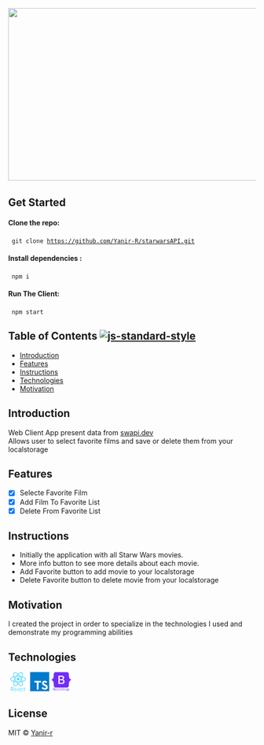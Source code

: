 <img src=https://www.programmableweb.com/sites/default/files/TheStarWarsAPI.png width="900" height="350" />

## Get Started
 #### Clone the repo:
<code> git clone https://github.com/Yanir-R/starwarsAPI.git </code>
#### Install dependencies :
<code> npm i </code>
#### Run The Client:
<code> npm start </code>

## Table of Contents [![js-standard-style](https://img.shields.io/badge/code%20style-standard-brightgreen.svg?style=flat)](https://github.com/feross/standard)

- [Introduction](#Introduction)
- [Features](#features)
- [Instructions](#Instructions)
- [Technologies](#Technologies)
- [Motivation](#Motivation)

## Introduction
Web Client App present data from [swapi.dev](http://swapi.dev/) <br>
Allows user to select favorite films and save or delete them from your localstorage

## Features
- [x] Selecte Favorite Film
- [x] Add Film To Favorite List
- [x] Delete From Favorite List

## Instructions
- Initially the application with all Starw Wars movies.
- More info button to see more details about each movie.
- Add Favorite button to add movie to your localstorage
- Delete Favorite button to delete movie from your localstorage

## Motivation
I created the project in order to specialize in the technologies I used and demonstrate my programming abilities

## Technologies
[<img src=https://raw.githubusercontent.com/devicons/devicon/master/icons/react/react-original-wordmark.svg width="40" height="40"/>](https://reactjs.org/)
[<img src=https://raw.githubusercontent.com/devicons/devicon/master/icons/typescript/typescript-original.svg width="40" height="40" />](https://www.typescriptlang.org/)
[<img src=https://raw.githubusercontent.com/devicons/devicon/master/icons/bootstrap/bootstrap-plain-wordmark.svg width="40" height="40" />](https://react-bootstrap.github.io/)


## License
MIT © [Yanir-r]()
